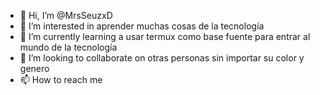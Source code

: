 - 👋 Hi, I’m @MrsSeuzxD
- 👀 I’m interested in aprender muchas cosas de la tecnología 
- 🌱 I’m currently learning a usar termux como base fuente para entrar al mundo de la tecnología
- 💞️ I’m looking to collaborate on otras personas sin importar su color y genero
- 📫 How to reach me 

<!---
MrsSeuzxD/MrsSeuzxD is a ✨ special ✨ repository because its `README.md` (this file) appears on your GitHub profile.
You can click the Preview link to take a look at your changes.
--->
